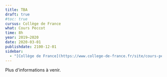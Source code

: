 ```yaml
---
title: TBA
draft: true
#toc: true
cursus: Collège de France
what: Cours Peccot
time: 8h
year: 2019–2020
date: 2020-03-01
publishdate: 2100-12-01
sidebar:
  - "[Collège de France](https://www.college-de-france.fr/site/cours-peccot/)"
---
```


<div class="alert alert-info" role="alert">Plus d'informations à venir.</div>
